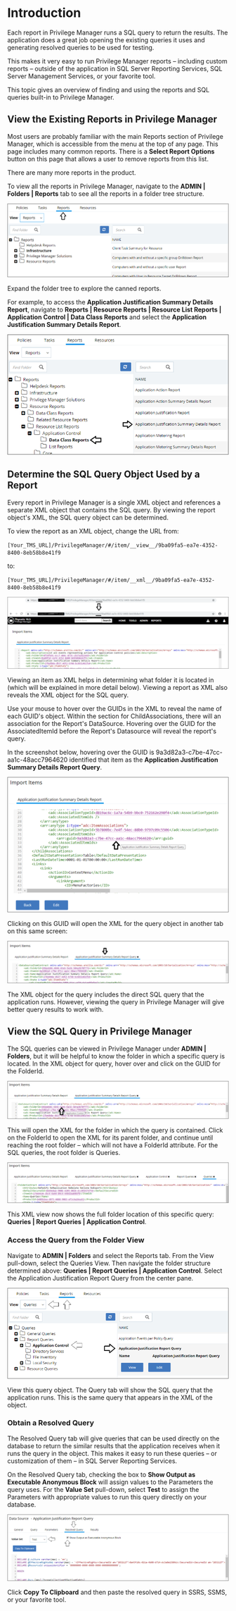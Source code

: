 [title]: # (Reports and Queries)
[tags]: # (overview)
[priority]: # (7001)
# Introduction

Each report in Privilege Manager runs a SQL query to return the results. The application does a great job opening the existing queries it uses and generating resolved queries to be used for testing.

This makes it very easy to run Privilege Manager reports – including custom reports – outside of the application in SQL Server Reporting Services, SQL Server Management Services, or your favorite tool.

This topic gives an overview of finding and using the reports and SQL queries built-in to Privilege Manager.

## View the Existing Reports in Privilege Manager

Most users are probably familiar with the main Reports section of Privilege Manager, which is accessible from the menu at the top of any page. This page includes many common reports. There is a __Select Report Options__ button on this page that allows a user to remove reports from this list.

There are many more reports in the product.

To view all the reports in Privilege Manager, navigate to the __ADMIN | Folders | Reports__ tab to see all the reports in a folder tree structure.

![Reports folder tree](images/reports/532d82df04b131cb36a6ed55be309b90.png)

Expand the folder tree to explore the canned reports.

For example, to access the __Application Justification Summary Details Report__, navigate to __Reports | Resource Reports | Resource List Reports | Application Control | Data Class Reports__ and select the __Application Justification Summary Details Report__.

![Example Application Justification Summary Details Report](images/reports/bf3f6267bea061192caebbe4d8855be5.png)

## Determine the SQL Query Object Used by a Report

Every report in Privilege Manager is a single XML object and references a separate XML object that contains the SQL query. By viewing the report object's XML, the SQL query object can be determined.

To view the report as an XML object, change the URL from:

`[Your_TMS_URL]/PrivilegeManager/#/item/__view__/9ba09fa5-ea7e-4352-8400-8eb58b8e41f9`

to:

`[Your_TMS_URL]/PrivilegeManager/#/item/__xml__/9ba09fa5-ea7e-4352-8400-8eb58b8e41f9`

![XML view of report](images/reports/e51fd84c2e57e1ac7b0d5e2d0fb34856.png)

Viewing an item as XML helps in determining what folder it is located in (which will be explained in more detail below). Viewing a report as XML also reveals the XML object for the SQL query.

Use your mouse to hover over the GUIDs in the XML to reveal the name of each GUID's object. Within the section for ChildAssociations, there will an association for the Report's DataSource. Hovering over the GUID for the AssociatedItemId before the Report's Datasource will reveal the report's query.

In the screenshot below, hovering over the GUID is 9a3d82a3-c7be-47cc-aa1c-48acc7964620 identified that item as the __Application Justification Summary Details Report Query__.

![GUID hover example](images/reports/f3d961ec9ab5548a433b2feb94f3e3f2.png)

Clicking on this GUID will open the XML for the query object in another tab on this same screen:

![Open XML of query object](images/reports/579dda448f0d3b2bc9424ab0454c888b.png)

The XML object for the query includes the direct SQL query that the application runs. However, viewing the query in Privilege Manager will give better query results to work with.

## View the SQL Query in Privilege Manager

The SQL queries can be viewed in Privilege Manager under __ADMIN | Folders__, but it will be helpful to know the folder in which a specific query is located. In the XML object for query, hover over and click on the GUID for the FolderId.

![FolderId look up](images/reports/ef0945fb3ccf591adfebc852a04fb3d2.png)

This will open the XML for the folder in which the query is contained. Click on the FolderId to open the XML for its parent folder, and continue until reaching the root folder – which will not have a FolderId attribute. For the SQL queries, the root folder is Queries.

![Root folder](images/reports/b386d777773360a8eb7c44fe3334467f.png)

This XML view now shows the full folder location of this specific query: __Queries | Report Queries | Application Control__.

### Access the Query from the Folder View

Navigate to __ADMIN | Folders__ and select the Reports tab. From the View pull-down, select the Queries View. Then navigate the folder structure determined above: __Queries | Report Queries | Application Control__. Select the Application Justification Report Query from the center pane.

![Opening the report query from the folder view](images/reports/ccfc56dcd0aa64a25ccb3352c22fce4e.png)

View this query object. The Query tab will show the SQL query that the application runs. This is the same query that appears in the XML of the object.

### Obtain a Resolved Query

The Resolved Query tab will give queries that can be used directly on the database to return the similar results that the application receives when it runs the query in the object. This makes it easy to run these queries – or customization of them – in SQL Server Reporting Services.

On the Resolved Query tab, checking the box to __Show Output as Executable Anonymous Block__ will assign values to the Parameters the query uses. For the __Value Set__ pull-down, select __Test__ to assign the Parameters with appropriate values to run this query directly on your database.

![Obtaining a resolved query](images/reports/94fd3a8b59bdb60252cd73378f0b33e1.png)

Click __Copy To Clipboard__ and then paste the resolved query in SSRS, SSMS, or your favorite tool.
